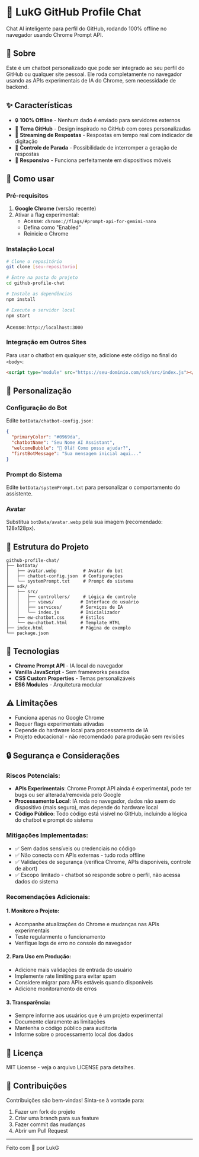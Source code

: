 # 🤖 LukG GitHub Profile Chat

Chat AI inteligente para perfil do GitHub, rodando 100% offline no navegador usando Chrome Prompt API.

## 🎯 Sobre

Este é um chatbot personalizado que pode ser integrado ao seu perfil do GitHub ou qualquer site pessoal. Ele roda completamente no navegador usando as APIs experimentais de IA do Chrome, sem necessidade de backend.

## ✨ Características

- 🔒 **100% Offline** - Nenhum dado é enviado para servidores externos
- 🎨 **Tema GitHub** - Design inspirado no GitHub com cores personalizadas
- 💬 **Streaming de Respostas** - Respostas em tempo real com indicador de digitação
- 🛑 **Controle de Parada** - Possibilidade de interromper a geração de respostas
- 📱 **Responsivo** - Funciona perfeitamente em dispositivos móveis

## 🚀 Como usar

### Pré-requisitos

1. **Google Chrome** (versão recente)
2. Ativar a flag experimental:
   - Acesse: `chrome://flags/#prompt-api-for-gemini-nano`
   - Defina como "Enabled"
   - Reinicie o Chrome

### Instalação Local

```bash
# Clone o repositório
git clone [seu-repositorio]

# Entre na pasta do projeto
cd github-profile-chat

# Instale as dependências
npm install

# Execute o servidor local
npm start
```

Acesse: `http://localhost:3000`

### Integração em Outros Sites

Para usar o chatbot em qualquer site, adicione este código no final do `<body>`:

```html
<script type="module" src="https://seu-dominio.com/sdk/src/index.js"></script>
```

## 🎨 Personalização

### Configuração do Bot

Edite `botData/chatbot-config.json`:

```json
{
  "primaryColor": "#0969da",
  "chatbotName": "Seu Nome AI Assistant",
  "welcomeBubble": "👋 Olá! Como posso ajudar?",
  "firstBotMessage": "Sua mensagem inicial aqui..."
}
```

### Prompt do Sistema

Edite `botData/systemPrompt.txt` para personalizar o comportamento do assistente.

### Avatar

Substitua `botData/avatar.webp` pela sua imagem (recomendado: 128x128px).

## 📁 Estrutura do Projeto

```
github-profile-chat/
├── botData/
│   ├── avatar.webp          # Avatar do bot
│   ├── chatbot-config.json  # Configurações
│   └── systemPrompt.txt     # Prompt do sistema
├── sdk/
│   ├── src/
│   │   ├── controllers/     # Lógica de controle
│   │   ├── views/          # Interface do usuário
│   │   ├── services/       # Serviços de IA
│   │   └── index.js        # Inicializador
│   ├── ew-chatbot.css      # Estilos
│   └── ew-chatbot.html     # Template HTML
├── index.html              # Página de exemplo
└── package.json
```

## 🔧 Tecnologias

- **Chrome Prompt API** - IA local do navegador
- **Vanilla JavaScript** - Sem frameworks pesados
- **CSS Custom Properties** - Temas personalizáveis
- **ES6 Modules** - Arquitetura modular

## ⚠️ Limitações

- Funciona apenas no Google Chrome
- Requer flags experimentais ativadas
- Depende do hardware local para processamento de IA
- Projeto educacional - não recomendado para produção sem revisões

## 🔒 Segurança e Considerações

### **Riscos Potenciais:**
- **APIs Experimentais**: Chrome Prompt API ainda é experimental, pode ter bugs ou ser alterada/removida pelo Google
- **Processamento Local**: IA roda no navegador, dados não saem do dispositivo (mais seguro), mas depende do hardware local
- **Código Público**: Todo código está visível no GitHub, incluindo a lógica do chatbot e prompt do sistema

### **Mitigações Implementadas:**
- ✅ Sem dados sensíveis ou credenciais no código
- ✅ Não conecta com APIs externas - tudo roda offline
- ✅ Validações de segurança (verifica Chrome, APIs disponíveis, controle de abort)
- ✅ Escopo limitado - chatbot só responde sobre o perfil, não acessa dados do sistema

### **Recomendações Adicionais:**

#### **1. Monitore o Projeto:**
- Acompanhe atualizações do Chrome e mudanças nas APIs experimentais
- Teste regularmente o funcionamento
- Verifique logs de erro no console do navegador

#### **2. Para Uso em Produção:**
- Adicione mais validações de entrada do usuário
- Implemente rate limiting para evitar spam
- Considere migrar para APIs estáveis quando disponíveis
- Adicione monitoramento de erros

#### **3. Transparência:**
- Sempre informe aos usuários que é um projeto experimental
- Documente claramente as limitações
- Mantenha o código público para auditoria
- Informe sobre o processamento local dos dados

## 📝 Licença

MIT License - veja o arquivo LICENSE para detalhes.

## 🤝 Contribuições

Contribuições são bem-vindas! Sinta-se à vontade para:

1. Fazer um fork do projeto
2. Criar uma branch para sua feature
3. Fazer commit das mudanças
4. Abrir um Pull Request

---

Feito com 💜 por LukG